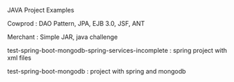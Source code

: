 JAVA Project Examples

Cowprod : DAO Pattern, JPA, EJB 3.0, JSF, ANT

Merchant : Simple JAR, java challenge

test-spring-boot-mongodb-spring-services-incomplete : spring project with xml files

test-spring-boot-mongodb :	project with spring and mongodb 